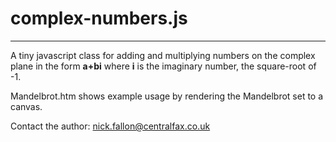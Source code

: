 # complex-numbers.js

---

A tiny javascript class for adding and multiplying numbers on the complex plane in the form **a+bi** where **i** is the imaginary number, the square-root of -1.

Mandelbrot.htm shows example usage by rendering the Mandelbrot set to a canvas.

Contact the author: nick.fallon@centralfax.co.uk
